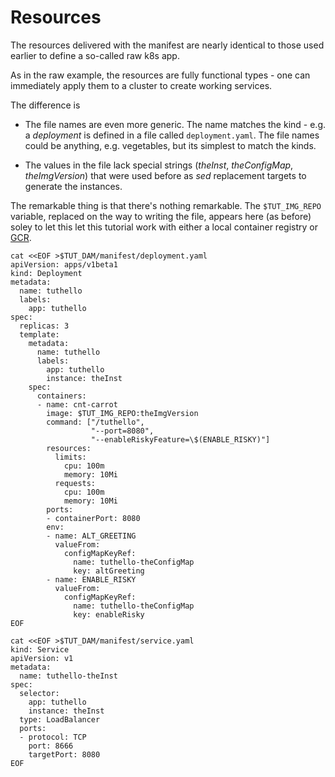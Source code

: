 # Resources

The resources delivered with the manifest are nearly
identical to those used earlier to define a so-called
raw k8s app.

As in the raw example, the resources are fully
functional types - one can immediately apply them to a
cluster to create working services.

The difference is

 * The file names are even more generic. The name
   matches the kind - e.g. a _deployment_ is defined in
   a file called `deployment.yaml`.  The file names
   could be anything, e.g. vegetables, but its simplest
   to match the kinds.

 * The values in the file lack special strings
   (_theInst_, _theConfigMap_, _theImgVersion_) that
   were used before as _sed_ replacement targets to
   generate the instances.

[GCR]: https://cloud.google.com/container-registry/

The remarkable thing is that there's nothing
remarkable.  The `$TUT_IMG_REPO` variable, replaced on
the way to writing the file, appears here (as before)
soley to let this let this tutorial work with either a local
container registry or [GCR].

<!-- @writeDeploymentTemplate @test -->
```
cat <<EOF >$TUT_DAM/manifest/deployment.yaml
apiVersion: apps/v1beta1
kind: Deployment
metadata:
  name: tuthello
  labels:
    app: tuthello
spec:
  replicas: 3
  template:
    metadata:
      name: tuthello
      labels:
        app: tuthello
        instance: theInst
    spec:
      containers:
      - name: cnt-carrot
        image: $TUT_IMG_REPO:theImgVersion
        command: ["/tuthello",
                  "--port=8080",
                  "--enableRiskyFeature=\$(ENABLE_RISKY)"]
        resources:
          limits:
            cpu: 100m
            memory: 10Mi
          requests:
            cpu: 100m
            memory: 10Mi
        ports:
        - containerPort: 8080
        env:
        - name: ALT_GREETING
          valueFrom:
            configMapKeyRef:
              name: tuthello-theConfigMap
              key: altGreeting
        - name: ENABLE_RISKY
          valueFrom:
            configMapKeyRef:
              name: tuthello-theConfigMap
              key: enableRisky
EOF
```

<!-- @writeServiceTemplate @test -->
```
cat <<EOF >$TUT_DAM/manifest/service.yaml
kind: Service
apiVersion: v1
metadata:
  name: tuthello-theInst
spec:
  selector:
    app: tuthello
    instance: theInst
  type: LoadBalancer
  ports:
  - protocol: TCP
    port: 8666
    targetPort: 8080
EOF
```
